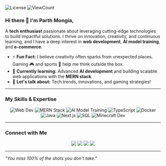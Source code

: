 ![License](https://img.shields.io/github/license/Parth308/Parth308?style=flat)
![ViewCount](https://komarev.com/ghpvc/?username=Parth308&style=flat)

### Hi there 👋 I'm Parth Mongia,

A **tech enthusiast** passionate about leveraging cutting-edge technologies to build impactful solutions. I thrive on innovation, creativity, and continuous learning, and I have a deep interest in **web development**, **AI model training**, and **e-commerce**.

- ⚡ **Fun Fact:** I believe creativity often sparks from unexpected places. Gaming 🎮 and sports 🏀 help me think outside the box.
- 🌱 **Currently learning:** Advanced **AI development** and building scalable web applications with the **MERN stack**.
- 💬 **Let's talk about:** Tech trends, innovations, and gaming strategies!

---

### My Skills & Expertise

<p align="center">
	<img title="Web Development" alt="Web Dev" src="https://img.shields.io/badge/-Web_Dev-blue?style=for-the-badge&logo=html5&logoColor=white" />
	<img title="MERN Stack" alt="MERN Stack" src="https://img.shields.io/badge/-MERN_Stack-47A248?style=for-the-badge&logo=mongodb&logoColor=white" />
	<img title="AI Model Training" alt="AI Model Training" src="https://img.shields.io/badge/-AI_Model_Training-9cf?style=for-the-badge&logo=jupyter&logoColor=white" />
	<img title="TypeScript" alt="TypeScript" src="https://img.shields.io/badge/-TypeScript-007ACC?style=for-the-badge&logo=typescript&logoColor=white" />
	<img title="Docker" alt="Docker" src="https://img.shields.io/badge/-Docker-2496ED?style=for-the-badge&logo=docker&logoColor=white" />
	<img title="Java" alt="Java" src="https://img.shields.io/badge/-Java-red?style=for-the-badge&logo=java&logoColor=white" />
	<img title="Next.js" alt="Next.js" src="https://img.shields.io/badge/-Next.js-black?style=for-the-badge&logo=next.js&logoColor=white" />
	<img title="SQL" alt="SQL" src="https://img.shields.io/badge/-SQL-orange?style=for-the-badge&logo=mysql&logoColor=white" />
	<img title="Minecraft Development" alt="Minecraft Dev" src="https://img.shields.io/badge/-Minecraft_Dev-62B73E?style=for-the-badge&logo=minecraft&logoColor=white" />
</p>


---

### Connect with Me

<p align="center">
	<a href="https://parthmongia.vercel.app" target="_blank"><img src="https://img.shields.io/badge/-Portfolio-4A90E2?style=for-the-badge&logo=vercel&logoColor=white" /></a>
	<a href="mailto:parthmongia2005@gmail.com" target="_blank"><img src="https://img.shields.io/badge/-Gmail-D14836?style=for-the-badge&logo=gmail&logoColor=white" /></a>
	<a href="https://www.linkedin.com/in/parth-mongia" target="_blank"><img src="https://img.shields.io/badge/-LinkedIn-0077B5?style=for-the-badge&logo=linkedin&logoColor=white" /></a>
	<a href="https://github.com/Parth308" target="_blank"><img src="https://img.shields.io/badge/-GitHub-181717?style=for-the-badge&logo=github&logoColor=white" /></a>
</p>

---

<i>"You miss 100% of the shots you don't take."</i>